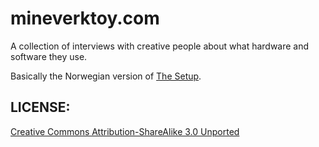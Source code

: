# mineverktoy.com

A collection of interviews with creative people about what 
hardware and software they use. 

Basically the Norwegian version of 
[The Setup](http://usesthis.com).


## LICENSE:

[Creative Commons Attribution-ShareAlike 3.0 Unported](http://creativecommons.org/licenses/by-sa/3.0/)

